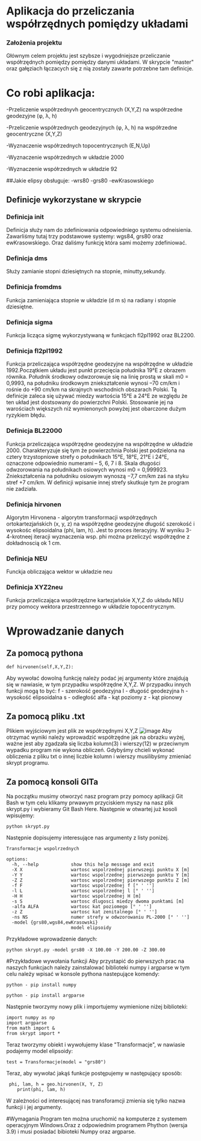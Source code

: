 # Aplikacja do przeliczania współrzędnych pomiędzy układami

### Założenia projektu
Głównym celem projektu jest szybsze i wygodniejsze przeliczanie współrzędnych pomiędzy pomiędzy danymi układami. W skrypcie "master" oraz gałęziach łączacych się z nią zostały zawarte  potrzebne tam definicje.

# Co robi aplikacja:
-Przeliczenie współrzednyvh geocentrycznych (X,Y,Z) na współrzedne geodezyjne (φ, λ, h)

-Przeliczenie współrzednych geodezyjnych (φ, λ, h) na współrzedne geocentryczne (X,Y,Z)

-Wyznaczenie współrzednych topocentrycznych (E,N,Up)

-Wyznaczenie współrzednych w układzie 2000

-Wyznaczenie współrzednych w układzie 92

##Jakie elipsy obsługuje:
-wrs80
-grs80
-ewKrasowskiego
## Definicje wykorzystane w skrypcie 
### Definicja __init__
Definicja służy nam do zdefiniowania odpowiedniego systemu odneisienia. Zawarliśmy tutaj trzy podstawowe systemy:  wgs84, grs80 oraz ewKrasowskiego. Oraz daliśmy funkcję która sami możemy zdefiniować.
### Definicja dms
Służy zamianie stopni dziesiętnych na stopnie, minutty,sekundy.
### Definicja fromdms
Funkcja zamieniająca stopnie w układzie (d m s) na radiany i stopnie dziesiętne.
### Definicja sigma
Funkcja licząca sigmę wykorzystywaną w funkcjach fl2pl1992 oraz BL2200.
### Definicja fl2pl1992
Funkcja przeliczająca współrzędne geodezyjne na współrzędne w układzie 1992.Początkiem układu jest punkt przecięcia południka 19°E z obrazem równika. Południk środkowy odwzorowuje się na linię prostą w skali m0 = 0,9993, na południku środkowym zniekształcenie wynosi –70 cm/km i rośnie do +90 cm/km na skrajnych wschodnich obszarach Polski. Tą definicje zaleca się używać miedzy wartościa 15°E a 24°E ze względu że ten układ jest dostsowany do powierzchni Polski. Stosowanie jej na warościach większych niż wymienonych powyżej jest obarczone dużym ryzykiem błędu.
### Definicja BL22000
Funkcja przeliczająca współrzędne geodezyjne na współrzędne w układzie 2000. Charakteryzuje się tym że powierzchnia Polski jest podzielona na cztery trzystopniowe strefy o południkach 15°E, 18°E, 21°E i 24°E, oznaczone odpowiednio numerami – 5, 6, 7 i 8. Skala długości odwzorowania na południkach osiowych wynosi m0 = 0,999923. Zniekształcenia na południku osiowym wynoszą −7,7 cm/km zaś na styku stref +7 cm/km. W definicji wpisanie innej strefy skutkuje tym że program nie zadziała.
### Definicja hirvonen
Algorytm Hirvonena - algorytm transformacji współrzędnych ortokartezjańskich (x, y, z) na współrzędne geodezyjne długość szerokość i wysokośc elipsoidalna (phi, lam, h). Jest to proces iteracyjny. W wyniku 3-4-krotneej iteracji wyznaczenia wsp. phi można przeliczyć współrzędne z dokładnoscią ok 1 cm.
### Definicja NEU
Funckja obliczająca wektor w układzie neu
### Definicja XYZ2neu
Funkcja przeliczająca współrzędzne kartezjańskie X,Y,Z do układu NEU przy pomocy wektora przestrzennego w układzie topocentrycznym.
# Wprowadzanie danych
## Za pomocą pythona
```
def hirvonen(self,X,Y,Z):
```
Aby wywołać dowolną funkcję należy podać jej argumenty które znajdują się w nawiasie, w tym przypadku współrzędne X,Y,Z. W przypadku innych funkcji mogą to być:
f - szerokość geodezyjna
l - długość geodezyjna
h - wysokość elipsoidalna
s - odległość
alfa - kąt poziomy
z - kąt pionowy
## Za pomocą pliku .txt
Plikiem wyjściowym jest plik ze współrzędnymi X,Y,Z
![image](https://user-images.githubusercontent.com/129080884/235367364-26d0a6fb-2402-4695-9468-fefd9bd603a4.png)
Aby otrzymać wyniki należy wprowadzić współrzędne jak na obrazku wyżej, ważne jest aby zgadzała się liczba kolumn(3) i wierszy(12) w przeciwnym wypadku program nie wykona obliczeń. Gdybyśmy chcieli wykonać obliczenia z pliku txt o innej liczbie kolumn i wierszy musilibyśmy zmieniać skrypt programu.
## Za pomocą konsoli GITa
Na początku musimy otworzyć nasz program przy pomocy aplikacji Git Bash w tym celu klikamy prwawym przyciskiem myszy na nasz plik skrypt.py i wybieramy Git Bash Here. Następnie w otwartej już kosoli wpisujemy:
```
python skrypt.py 
```
Następnie dopisujemy interesujące nas argumenty z listy poniżej.
```
Transformacje wspolrzednych

options:
  -h, --help            show this help message and exit
  -X X                  wartosc wspolrzednej pierwszegi punktu X [m]
  -Y Y                  wartosc wspolrzednej pierwszego punktu Y [m]
  -Z Z                  wartosc wspolrzednej pierwszego punktu Z [m]
  -f F                  wartosc wspolrzednej f [° ' '']
  -l L                  wartosc wspolrzednej l [° ' '']
  -H H                  wartosc wspolrzednej H [m]
  -s S                  wartosc dlugosci miedzy dwoma punktami [m]
  -alfa ALFA            wartosc kat poziomego [° ' '']
  -z Z                  wartosc kat zenitalnego [° ' '']
  -ns NS                numer strefy w odwzorowaniu PL-2000 [° ' '']
  -model {grs80,wgs84,ewKrasowski}
                        model elipsoidy
```
Przykładowe wprowadzenie danych:
```
python skrypt.py -model grs80 -X 100.00 -Y 200.00 -Z 300.00
```

#Przykładowe wywołania funkcji
Aby przystapić do pierwszych prac na naszych funkcjach należy zainstalować biblioteki numpy i argparse w tym celu należy wpisać w konsole pythona nastepujące komendy:
```
python - pip install numpy
```
```
python - pip install argparse
```
Następnie tworzymy nowy plik i importujemy wymienione niżej biblioteki:
```
import numpy as np
import argparse
from math import &
from skrypt import *
```
Teraz tworzymy obiekt i wywołujemy klase "Transformacje", w nawiasie podajemy model elipsoidy:
```
test = Transformacje(model = "grs80")
```
Teraz, aby wywołać jakąś funkcje postępujemy w następujący sposób:
```
 phi, lam, h = geo.hirvonen(X, Y, Z)
    print(phi, lam, h)
```
W zależności od interesującej nas transforamcji zmienia się tylko nazwa funkcji i jej argumenty.

#Wymagania 
Program ten można uruchomić na komputerze z systemem operacyjnym Windows.Oraz z odpowiednim programem Phython (wersja 3.9) i musi posiadać bibioteki Numpy oraz argparse.
